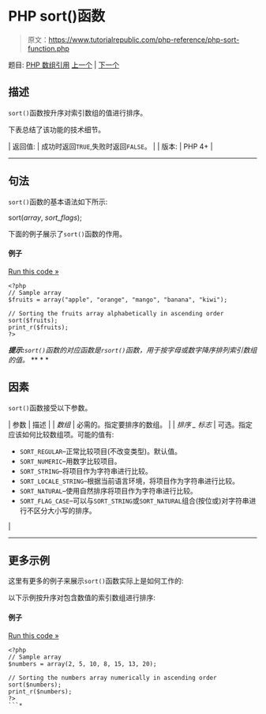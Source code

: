 # PHP sort()函数

> 原文：<https://www.tutorialrepublic.com/php-reference/php-sort-function.php>

题目: [PHP 数组引用](php-array-functions.php) [上一个](php-sizeof-function.php) | [下一个](php-uasort-function.php)

## 描述

`sort()`函数按升序对索引数组的值进行排序。

下表总结了该功能的技术细节。

| 返回值: | 成功时返回`TRUE`,失败时返回`FALSE`。 |
| 版本: | PHP 4+ |

* * *

## 句法

`sort()`函数的基本语法如下所示:

sort(*array*, *sort_flags*);

下面的例子展示了`sort()`函数的作用。

#### 例子

[Run this code »](../codelab.php?topic=php&file=sort-an-array-alphabetically-in-ascending-order "Run this code to view the output")

```
<?php
// Sample array
$fruits = array("apple", "orange", "mango", "banana", "kiwi");

// Sorting the fruits array alphabetically in ascending order
sort($fruits);
print_r($fruits);
?>
```

 ***提示:**`sort()`函数的对应函数是`rsort()`函数，用于按字母或数字降序排列索引数组的值。*  ** * *

## 因素

`sort()`函数接受以下参数。

| 参数 | 描述 |
| *数组* | 必需的。指定要排序的数组。 |
| *排序 _ 标志* | 可选。指定应该如何比较数组项。可能的值有:

*   `SORT_REGULAR`–正常比较项目(不改变类型)。默认值。
*   `SORT_NUMERIC`–用数字比较项目。
*   `SORT_STRING`–将项目作为字符串进行比较。
*   `SORT_LOCALE_STRING`–根据当前语言环境，将项目作为字符串进行比较。
*   `SORT_NATURAL`–使用自然排序将项目作为字符串进行比较。
*   `SORT_FLAG_CASE`–可以与`SORT_STRING`或`SORT_NATURAL`组合(按位或)对字符串进行不区分大小写的排序。

 |

* * *

## 更多示例

这里有更多的例子来展示`sort()`函数实际上是如何工作的:

以下示例按升序对包含数值的索引数组进行排序:

#### 例子

[Run this code »](../codelab.php?topic=php&file=sort-an-array-numerically-in-ascending-order "Run this code to view the output")

```
<?php
// Sample array
$numbers = array(2, 5, 10, 8, 15, 13, 20);

// Sorting the numbers array numerically in ascending order
sort($numbers);
print_r($numbers);
?>
```*